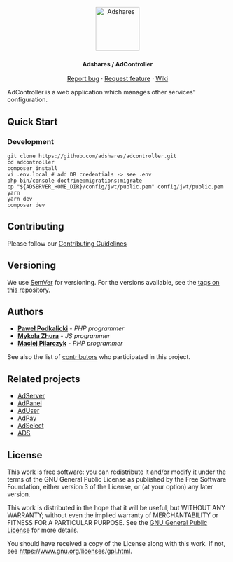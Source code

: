 <p align="center">
    <a href="https://adshares.net/" title="Adshares sp. z o.o." target="_blank">
        <img src="https://adshares.net/logos/ads.svg" alt="Adshares" width="100" height="100">
    </a>
</p>
<h3 align="center"><small>Adshares / AdController</small></h3>
<p align="center">
    <a href="https://github.com/adshares/adcontroller/issues/new?template=bug_report.md&labels=Bug">Report bug</a>
    ·
    <a href="https://github.com/adshares/adcontroller/issues/new?template=feature_request.md&labels=New%20Feature">Request feature</a>
    ·
    <a href="https://github.com/adshares/adcontroller/wiki">Wiki</a>
</p>

AdController is a web application which manages other services' configuration.

## Quick Start

### Development

```
git clone https://github.com/adshares/adcontroller.git
cd adcontroller
composer install
vi .env.local # add DB credentials -> see .env
php bin/console doctrine:migrations:migrate
cp "${ADSERVER_HOME_DIR}/config/jwt/public.pem" config/jwt/public.pem
yarn
yarn dev
composer dev
```

## Contributing

Please follow our [Contributing Guidelines](docs/CONTRIBUTING.md)

## Versioning

We use [SemVer](http://semver.org/) for versioning.
For the versions available, see the [tags on this repository](https://github.com/adshares/adcontroller/tags).

## Authors

* **[Paweł Podkalicki](https://github.com/PawelPodkalicki)** - _PHP programmer_
* **[Mykola Zhura](https://github.com/Niko-Yea)** - _JS programmer_
* **[Maciej Pilarczyk](https://github.com/m-pilarczyk)** - _PHP programmer_

See also the list of [contributors](https://github.com/adshares/adcontroller/contributors) who participated in this project.

## Related projects
 
- [AdServer](https://github.com/adshares/adserver)
- [AdPanel](https://github.com/adshares/adpanel)
- [AdUser](https://github.com/adshares/aduser)
- [AdPay](https://github.com/adshares/adpay)
- [AdSelect](https://github.com/adshares/adselect)
- [ADS](https://github.com/adshares/ads)

## License

This work is free software: you can redistribute it and/or modify
it under the terms of the GNU General Public License as published by
the Free Software Foundation, either version 3 of the License, or
(at your option) any later version.

This work is distributed in the hope that it will be useful,
but WITHOUT ANY WARRANTY; without even the implied warranty of
MERCHANTABILITY or FITNESS FOR A PARTICULAR PURPOSE. See the
[GNU General Public License](LICENSE) for more details.

You should have received a copy of the License along with this work.
If not, see <https://www.gnu.org/licenses/gpl.html>.
